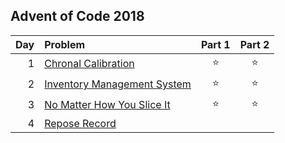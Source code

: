 ## Advent of Code 2018

| Day | Problem                                                            | Part 1 | Part 2 |
|----:|:-------------------------------------------------------------------|:------:|:------:|
|   1 | [Chronal Calibration](https://adventofcode.com/2018/day/1)         | :star: | :star: |
|   2 | [Inventory Management System](https://adventofcode.com/2018/day/2) | :star: | :star: |
|   3 | [No Matter How You Slice It](https://adventofcode.com/2018/day/3)  | :star: | :star: |
|   4 | [Repose Record](https://adventofcode.com/2018/day/4)               |        |        |
